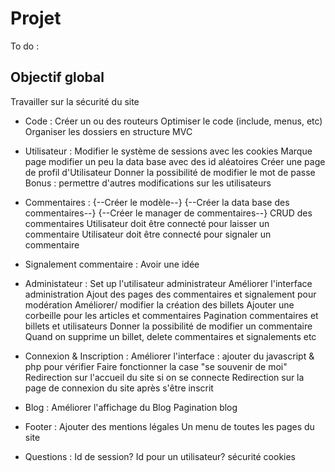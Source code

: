 # Projet
To do :

## Objectif global
  Travailler sur la sécurité du site

- Code :
  Créer un ou des routeurs
  Optimiser le code (include, menus, etc)
  Organiser les dossiers en structure MVC

- Utilisateur :
  Modifier le système de sessions avec les cookies
  Marque page
  modifier un peu la data base avec des id aléatoires
  Créer une page de profil d'Utilisateur
  Donner la possibilité de modifier le mot de passe
  Bonus : permettre d'autres modifications sur les utilisateurs

- Commentaires :
  {--Créer le modèle--}
  {--Créer la data base des commentaires--}
  {--Créer le manager de commentaires--}
  CRUD des commentaires
  Utilisateur doit être connecté pour laisser un commentaire
  Utilisateur doit être connecté pour signaler un commentaire

- Signalement commentaire :
  Avoir une idée

- Administateur :
  Set up l'utilisateur administrateur
  Améliorer l'interface administration
  Ajout des pages des commentaires et signalement pour modération
  Améliorer/ modifier la création des billets
  Ajouter une corbeille pour les articles et commentaires
  Pagination commentaires et billets et utilisateurs
  Donner la possibilité de modifier un commentaire
  Quand on supprime un billet, delete commentaires et signalements etc

- Connexion & Inscription :
  Améliorer l'interface : ajouter du javascript & php pour vérifier
  Faire fonctionner la case "se souvenir de moi"
  Redirection sur l'accueil du site si on se connecte
  Redirection sur la page de connexion du site après s'être inscrit

- Blog :
  Améliorer l'affichage du Blog
  Pagination blog

- Footer :
  Ajouter des mentions légales
  Un menu de toutes les pages du site


 - Questions :
 Id de session?
 Id pour un utilisateur?
 sécurité cookies
